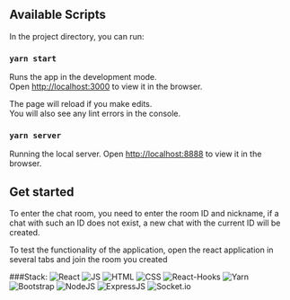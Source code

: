 ## Available Scripts

In the project directory, you can run:

### `yarn start`

Runs the app in the development mode.\
Open [http://localhost:3000](http://localhost:3000) to view it in the browser.

The page will reload if you make edits.\
You will also see any lint errors in the console.

### `yarn server`

Running the local server.
Open [http://localhost:8888](http://localhost:8888) to view it in the browser.

## Get started
To enter the chat room, you need to enter the room ID and nickname, if a chat with such an ID does not exist, a new chat with the current ID will be created.

To test the functionality of the application, open the react application in several tabs and join the room you created


###Stack:
![React](https://img.shields.io/badge/React-black?style=flat&logo=react)
![JS](https://img.shields.io/badge/JavaScript-black?style=flat&logo=javaScript)
![HTML](https://img.shields.io/badge/HTML-black?style=flat&logo=HTML5)
![CSS](https://img.shields.io/badge/CSS-black?style=flat&logo=css3)
![React-Hooks](https://img.shields.io/badge/React_Hooks-black?style=flat&logo=react-hooks)
![Yarn](https://img.shields.io/badge/Yarn-black?style=flat&logo=Yarn&logoColor=fff)
![Bootstrap](https://img.shields.io/badge/Bootstrap-black?style=flat&logo=Bootstrap&logoColor=fff)
![NodeJS](https://img.shields.io/badge/NodeJS-black?style=flat&logo=node.js&logoColor=fff)
![ExpressJS](https://img.shields.io/badge/ExpressJS-black?style=flat&logo=express&logoColor=fff)
![Socket.io](https://img.shields.io/badge/Socket.io-black?style=flat&logo=Socket.io&logoColor=fff)